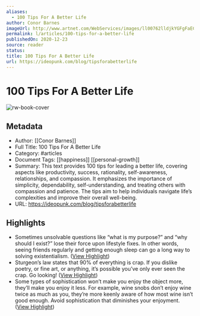 ```yaml
---
aliases:
  - 100 Tips For A Better Life
author: Conor Barnes
imageUrl: http://www.artnet.com/WebServices/images/ll00762lldjkYGFgFaECfDrCWvaHBOc4uYC/nobuyoshi-araki-flowers.jpg
permalink: l/articles/100-tips-for-a-better-life
publishedOn: 2020-12-23
source: reader
status: 
title: 100 Tips For A Better Life
url: https://ideopunk.com/blog/tipsforabetterlife
---
```

# 100 Tips For A Better Life

![rw-book-cover](http://www.artnet.com/WebServices/images/ll00762lldjkYGFgFaECfDrCWvaHBOc4uYC/nobuyoshi-araki-flowers.jpg)

## Metadata

- Author: [[Conor Barnes]]
- Full Title: 100 Tips For A Better Life
- Category: #articles
- Document Tags: [[happiness]] [[personal-growth]]
- Summary: This text provides 100 tips for leading a better life, covering aspects like productivity, success, rationality, self-awareness, relationships, and compassion. It emphasizes the importance of simplicity, dependability, self-understanding, and treating others with compassion and patience. The tips aim to help individuals navigate life’s complexities and improve their overall well-being.
- URL: https://ideopunk.com/blog/tipsforabetterlife

## Highlights

- Sometimes unsolvable questions like “what is my purpose?” and “why should I exist?” lose their force upon lifestyle fixes. In other words, seeing friends regularly and getting enough sleep can go a long way to solving existentialism. ([View Highlight](https://read.readwise.io/read/01hz7mpq4wr59sjq38c89y92b9))
- Sturgeon’s law states that 90% of everything is crap. If you dislike poetry, or fine art, or anything, it’s possible you’ve only ever seen the crap. Go looking! ([View Highlight](https://read.readwise.io/read/01hz7mx72kea9sknm2c969s79a))
- Some types of sophistication won’t make you enjoy the object more, they’ll make you enjoy it less. For example, wine snobs don’t enjoy wine twice as much as you, they’re more keenly aware of how most wine isn’t good enough. Avoid sophistication that diminishes your enjoyment. ([View Highlight](https://read.readwise.io/read/01hz7mxsv270ghtst20qaz1mk3))
